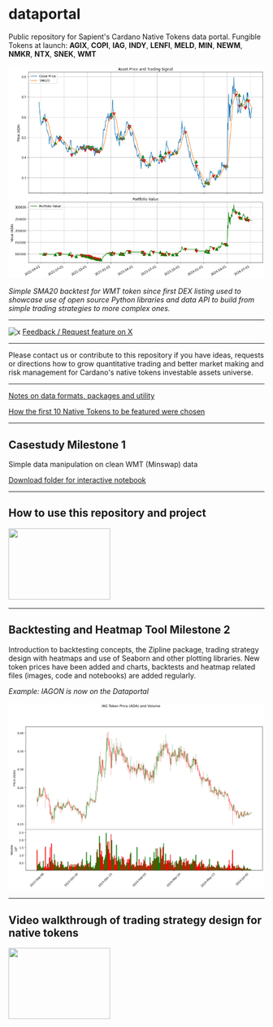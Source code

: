 # dataportal
Public repository for Sapient's Cardano Native Tokens data portal.
Fungible Tokens at launch: **AGIX**, **COPI**, **IAG**, **INDY**, **LENFI**, **MELD**, **MIN**, **NEWM**, **NMKR**, **NTX**, **SNEK**, **WMT**

![WMT Backtest](https://github.com/Sapient-Predictive-Analytics/dataportal/blob/main/backtesting/WMT_SMA20_full_signals.png)


*Simple SMA20 backtest for WMT token since first DEX listing used to showcase use of open source Python libraries and data API to build from simple trading strategies to more complex ones.*


***
![x](http://i.imgur.com/tXSoThF.png)
[Feedback / Request feature on X](https://twitter.com/SapientSwarm)
***

Please contact us or contribute to this repository if you have ideas, requests or directions how to grow quantitative trading and better market making and risk management for Cardano's native tokens investable assets universe.

***
[Notes on data formats, packages and utility](https://github.com/Sapient-Predictive-Analytics/dataportal/blob/main/utility.md)

[How the first 10 Native Tokens to be featured were chosen](https://github.com/Sapient-Predictive-Analytics/dataportal/blob/main/rationale.md)

***
## Casestudy Milestone 1
Simple data manipulation on clean WMT (Minswap) data

[Download folder for interactive notebook](https://github.com/Sapient-Predictive-Analytics/dataportal/tree/main/casestudy)


***
## How to use this repository and project

[<img src="https://i.imgur.com/NiU8xcT.png" width="200" height="140" />](https://www.youtube.com/watch?v=YOUTUBE_VIDEO_ID_HERE)

***
## Backtesting and Heatmap Tool Milestone 2
Introduction to backtesting concepts, the Zipline package, trading strategy design with heatmaps and use of Seaborn and other plotting libraries.
New token prices have been added and charts, backtests and heatmap related files (images, code and notebooks) are added regularly.

*Example: IAGON is now on the Dataportal*

![IAG Candles](https://github.com/Sapient-Predictive-Analytics/dataportal/blob/main/tokens/IAGON_candles.png)

***
## Video walkthrough of trading strategy design for native tokens

[<img src="https://i.imgur.com/NiU8xcT.png" width="200" height="140" />](https://www.youtube.com/watch?v=YOUTUBE_VIDEO_ID_HERE)
